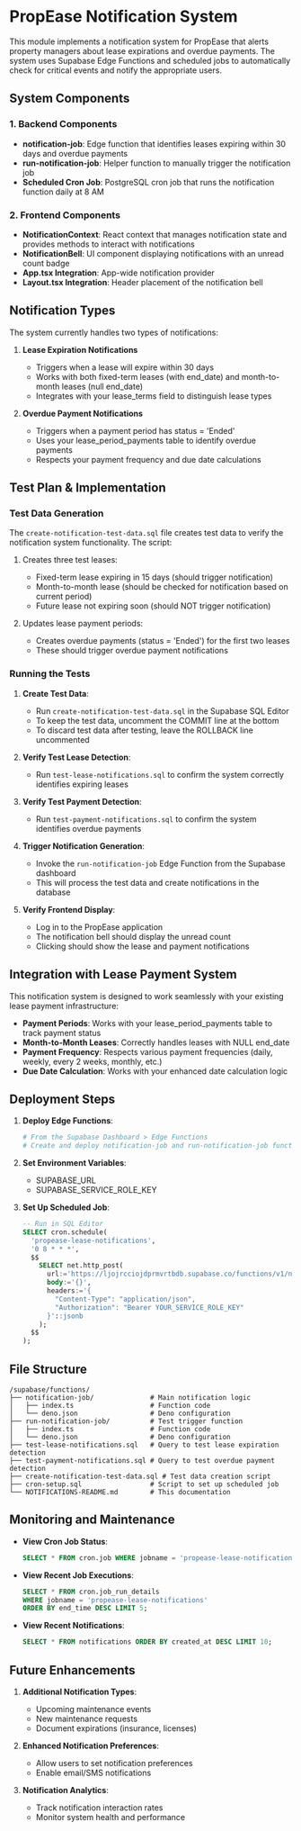 # PropEase Notification System

This module implements a notification system for PropEase that alerts property managers about lease expirations and overdue payments. The system uses Supabase Edge Functions and scheduled jobs to automatically check for critical events and notify the appropriate users.

## System Components

### 1. Backend Components

- **notification-job**: Edge function that identifies leases expiring within 30 days and overdue payments
- **run-notification-job**: Helper function to manually trigger the notification job
- **Scheduled Cron Job**: PostgreSQL cron job that runs the notification function daily at 8 AM

### 2. Frontend Components

- **NotificationContext**: React context that manages notification state and provides methods to interact with notifications
- **NotificationBell**: UI component displaying notifications with an unread count badge
- **App.tsx Integration**: App-wide notification provider
- **Layout.tsx Integration**: Header placement of the notification bell

## Notification Types

The system currently handles two types of notifications:

1. **Lease Expiration Notifications**
   - Triggers when a lease will expire within 30 days
   - Works with both fixed-term leases (with end_date) and month-to-month leases (null end_date)
   - Integrates with your lease_terms field to distinguish lease types

2. **Overdue Payment Notifications**
   - Triggers when a payment period has status = 'Ended'
   - Uses your lease_period_payments table to identify overdue payments
   - Respects your payment frequency and due date calculations

## Test Plan & Implementation

### Test Data Generation

The `create-notification-test-data.sql` file creates test data to verify the notification system functionality. The script:

1. Creates three test leases:
   - Fixed-term lease expiring in 15 days (should trigger notification)
   - Month-to-month lease (should be checked for notification based on current period)
   - Future lease not expiring soon (should NOT trigger notification)

2. Updates lease payment periods:
   - Creates overdue payments (status = 'Ended') for the first two leases
   - These should trigger overdue payment notifications

### Running the Tests

1. **Create Test Data**:
   - Run `create-notification-test-data.sql` in the Supabase SQL Editor
   - To keep the test data, uncomment the COMMIT line at the bottom
   - To discard test data after testing, leave the ROLLBACK line uncommented

2. **Verify Test Lease Detection**:
   - Run `test-lease-notifications.sql` to confirm the system correctly identifies expiring leases

3. **Verify Test Payment Detection**:
   - Run `test-payment-notifications.sql` to confirm the system identifies overdue payments

4. **Trigger Notification Generation**:
   - Invoke the `run-notification-job` Edge Function from the Supabase dashboard
   - This will process the test data and create notifications in the database

5. **Verify Frontend Display**:
   - Log in to the PropEase application
   - The notification bell should display the unread count 
   - Clicking should show the lease and payment notifications

## Integration with Lease Payment System

This notification system is designed to work seamlessly with your existing lease payment infrastructure:

- **Payment Periods**: Works with your lease_period_payments table to track payment status
- **Month-to-Month Leases**: Correctly handles leases with NULL end_date
- **Payment Frequency**: Respects various payment frequencies (daily, weekly, every 2 weeks, monthly, etc.)
- **Due Date Calculation**: Works with your enhanced date calculation logic

## Deployment Steps

1. **Deploy Edge Functions**:
   ```bash
   # From the Supabase Dashboard > Edge Functions
   # Create and deploy notification-job and run-notification-job functions
   ```

2. **Set Environment Variables**:
   - SUPABASE_URL
   - SUPABASE_SERVICE_ROLE_KEY

3. **Set Up Scheduled Job**:
   ```sql
   -- Run in SQL Editor
   SELECT cron.schedule(
     'propease-lease-notifications',
     '0 8 * * *',
     $$
       SELECT net.http_post(
         url:='https://ljojrcciojdprmvrtbdb.supabase.co/functions/v1/notification-job',
         body:='{}',
         headers:='{
           "Content-Type": "application/json", 
           "Authorization": "Bearer YOUR_SERVICE_ROLE_KEY"
         }'::jsonb
       );
     $$
   );
   ```

## File Structure

```
/supabase/functions/
├── notification-job/              # Main notification logic
│   ├── index.ts                   # Function code
│   └── deno.json                  # Deno configuration
├── run-notification-job/          # Test trigger function
│   ├── index.ts                   # Function code
│   └── deno.json                  # Deno configuration
├── test-lease-notifications.sql   # Query to test lease expiration detection
├── test-payment-notifications.sql # Query to test overdue payment detection
├── create-notification-test-data.sql # Test data creation script
├── cron-setup.sql                 # Script to set up scheduled job
└── NOTIFICATIONS-README.md        # This documentation
```

## Monitoring and Maintenance

- **View Cron Job Status**:
  ```sql
  SELECT * FROM cron.job WHERE jobname = 'propease-lease-notifications';
  ```

- **View Recent Job Executions**:
  ```sql
  SELECT * FROM cron.job_run_details 
  WHERE jobname = 'propease-lease-notifications' 
  ORDER BY end_time DESC LIMIT 5;
  ```

- **View Recent Notifications**:
  ```sql
  SELECT * FROM notifications ORDER BY created_at DESC LIMIT 10;
  ```

## Future Enhancements

1. **Additional Notification Types**:
   - Upcoming maintenance events
   - New maintenance requests
   - Document expirations (insurance, licenses)
   
2. **Enhanced Notification Preferences**:
   - Allow users to set notification preferences
   - Enable email/SMS notifications

3. **Notification Analytics**:
   - Track notification interaction rates
   - Monitor system health and performance

